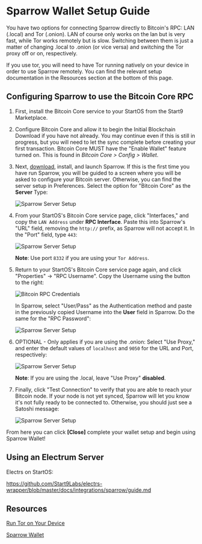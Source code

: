 # Sparrow Wallet Setup Guide

You have two options for connecting Sparrow directly to Bitcoin's RPC: LAN (.local) and Tor (.onion).  LAN of course only works on the lan but is very fast, while Tor works remotely but is slow.  Switching between them is just a matter of changing .local to .onion (or vice versa) and switching the Tor proxy off or on, respectively.

If you use tor, you will need to have Tor running natively on your device in order to use Sparrow remotely.  You can find the relevant setup documentation in the Resources section at the bottom of this page.

## Configuring Sparrow to use the Bitcoin Core RPC

1. First, install the Bitcoin Core service to your StartOS from the Start9 Marketplace.

2. Configure Bitcoin Core and allow it to begin the Initial Blockchain Download if you have not already.  You may continue even if this is still in progress, but you will need to let the sync complete before creating your first transaction.  Bitcoin Core MUST have the "Enable Wallet" feature turned on.  This is found in *Bitcoin Core > Config > Wallet*.

3. Next, [download](https://sparrowwallet.com/download/), install, and launch Sparrow.  If this is the first time you have run Sparrow, you will be guided to a screen where you will be asked to configure your Bitcoin server.  Otherwise, you can find the server setup in Preferences.  Select the option for "Bitcoin Core" as the **Server** Type:

    ![Sparrow Server Setup](./assets/sparrow-server-setup2.png "Setup Your Bitcoin Server")

4. From your StartOS's Bitcoin Core service page, click "Interfaces," and copy the `LAN Address` under **RPC Interface**.  Paste this into Sparrow's "URL" field, removing the `http://` prefix, as Sparrow will not accept it.  In the "Port" field, type `443`:

    ![Sparrow Server Setup](./assets/sparrow-server-setup3.png "Enter URL & Port")

    **Note**: Use port `8332` if you are using your `Tor Address`.

5. Return to your StartOS's Bitcoin Core service page again, and click "Properties" -> "RPC Username".  Copy the Username using the button to the right:

    ![Bitcoin RPC Credentials](./assets/sparrow-server-setup4-rpc-user-pass.png "Copy Bitcoin RPC Username and Password")

    In Sparrow, select "User/Pass" as the Authentication method and paste in the previously copied Username into the **User** field in Sparrow.  Do the same for the "RPC Password":

    ![Sparrow Server Setup](./assets/sparrow-server-setup4.png "Add RPC User & Password to Sparrow")

6. OPTIONAL - Only applies if you are using the .onion: Select "Use Proxy," and enter the default values of `localhost` and `9050` for the URL and Port, respectively:

    ![Sparrow Server Setup](./assets/sparrow-server-setup5.png "Use Tor Proxy")

    **Note**: If you are using the .local, leave "Use Proxy" **disabled**.

7. Finally, click "Test Connection" to verify that you are able to reach your Bitcoin node.  If your node is not yet synced, Sparrow will let you know it's not fully ready to be connected to.  Otherwise, you should just see a Satoshi message:

    ![Sparrow Server Setup](./assets/sparrow-server-setup6.png "Test Connection")

From here you can click **[Close]** complete your wallet setup and begin using Sparrow Wallet!

## Using an Electrum Server

Electrs on StartOS:

https://github.com/Start9Labs/electrs-wrapper/blob/master/docs/integrations/sparrow/guide.md

## Resources

[Run Tor on Your Device](https://start9.com/latest/user-manual/connecting/connecting-tor/tor-os/)

[Sparrow Wallet](https://sparrowwallet.com/)
